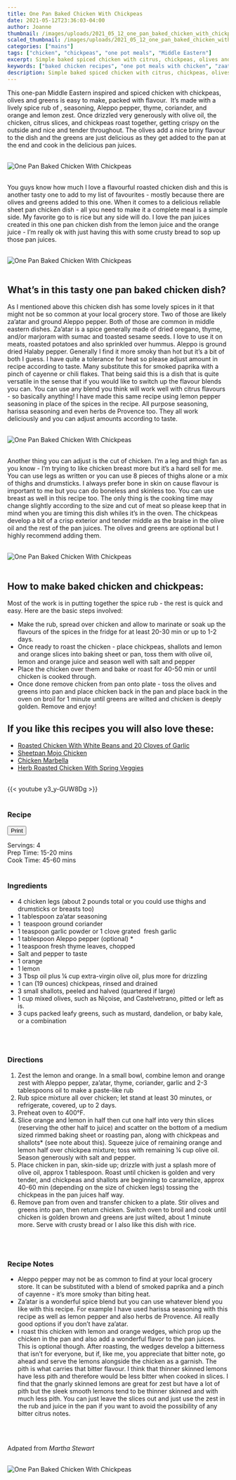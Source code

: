 ```yaml
---
title: One Pan Baked Chicken With Chickpeas
date: 2021-05-12T23:36:03-04:00
author: Joanne
thumbnail: /images/uploads/2021_05_12_one_pan_baked_chicken_with_chickpeas_1.jpg
scaled_thumbnail: /images/uploads/2021_05_12_one_pan_baked_chicken_with_chickpeas_0.jpg
categories: ["mains"]
tags: ["chicken", "chickpeas", "one pot meals", "Middle Eastern"]
excerpt: Simple baked spiced chicken with citrus, chickpeas, olives and greens
keywords: ["baked chicken recipes", "one pot meals with chicken", "zaatar chicken"]
description: Simple baked spiced chicken with citrus, chickpeas, olives and greens
---
```

<span class="blog-text">

This one-pan Middle Eastern inspired and spiced chicken with chickpeas, olives and greens is easy to make, packed with flavour.  It’s made with a lively spice rub of , seasoning, Aleppo pepper, thyme, coriander, and orange and lemon zest. Once drizzled very generously with olive oil, the chicken, citrus slices, and chickpeas roast together, getting crispy on the outside and nice and tender throughout. The olives add a nice briny flavour to the dish and the greens are just delicious as they get added to the pan at the end and cook in the delicious pan juices. 
</br>
</br>

![One Pan Baked Chicken With Chickpeas](/images/uploads/2021_05_12_one_pan_baked_chicken_with_chickpeas_2.jpg)
</br>
</br>

You guys know how much I love a flavourful roasted chicken dish and this is another tasty one to add to my list of favourites - mostly because there are olives and greens added to this one. When it comes to a delicious reliable sheet pan chicken dish - all you need to make it a complete meal is a simple side. My favorite go to is rice but any side will do. I love the pan juices created in this one pan chicken dish from the lemon juice and the orange juice - I’m really ok with just having this with some crusty bread to sop up those pan juices. 
</br>
</br>

![One Pan Baked Chicken With Chickpeas](/images/uploads/2021_05_12_one_pan_baked_chicken_with_chickpeas_3.jpg)
</br>
</br>

## What’s in this tasty one pan baked chicken dish? 
As I mentioned above this chicken dish has some lovely spices in it that might not be so common at your local grocery store. Two of those are likely za’atar and ground Aleppo pepper. Both of those are common in middle eastern dishes. Za’atar is a spice generally made of dried oregano, thyme, and/or marjoram with sumac and toasted sesame seeds. I love to use it on meats, roasted potatoes and also sprinkled over hummus. Aleppo is ground dried Halaby pepper. Generally I find it more smoky than hot but it’s a bit of both I guess. I have quite a tolerance for heat so please adjust amount in recipe according to taste. Many substitute this for smoked paprika with a pinch of cayenne or chili flakes. That being said this is a dish that is quite versatile in the sense that if you would like to switch up the flavour blends you can. You can use any blend you think will work well with citrus flavours - so basically anything! I have made this same recipe using lemon pepper seasoning in place of the spices in the recipe. All purpose seasoning, harissa seasoning and even herbs de Provence too. They all work deliciously and you can adjust amounts according to taste. 
</br>
</br>

![One Pan Baked Chicken With Chickpeas](/images/uploads/2021_05_12_one_pan_baked_chicken_with_chickpeas_4.jpg)
</br>
</br>

Another thing you can adjust is the cut of chicken. I’m a leg and thigh fan as you know - I’m trying to like chicken breast more but it’s a hard sell for me. You can use legs as written or you can use 8 pieces of thighs alone or a mix of thighs and drumsticks. I always prefer bone in skin on cause flavour is important to me but you can do boneless and skinless too. You can use breast as well in this recipe too. The only thing is the cooking time may change slightly according to the size and cut of meat so please keep that in mind when you are timing this dish whiles it’s in the oven. The chickpeas develop a bit of a crisp exterior and tender middle as the braise in the olive oil and the rest of the pan juices. The olives and greens are optional but I highly recommend adding them. 
</br>
</br>

![One Pan Baked Chicken With Chickpeas](/images/uploads/2021_05_12_one_pan_baked_chicken_with_chickpeas_5.jpg)
</br>
</br>

## How to make baked chicken and chickpeas:
Most of the work is in putting together the spice rub - the rest is quick and easy. Here are the basic steps involved:
* Make the rub, spread over chicken and allow to marinate or soak up the flavours of the spices in the fridge for at least 20-30 min or up to 1-2 days. 
* Once ready to roast the chicken - place chickpeas, shallots and lemon and orange slices into baking sheet or pan, toss them with olive oil, lemon and orange juice and season well with salt and pepper 
* Place the chicken over them and bake or roast for 40-50 min or until chicken is cooked through. 
* Once done remove chicken from pan onto plate - toss the olives and greens into pan and place chicken back in the pan and place back in the oven on broil for 1 minute until greens are wilted and chicken is deeply golden. Remove and enjoy! 

## If you like this recipes you will also love these:

* <span class="highlight"><a href="https://www.oliveandmango.com/roasted-chicken-with-white-beans-and-20-cloves-of-garlic">Roasted Chicken With White Beans and 20 Cloves of Garlic</a></span>
* <span class="highlight"><a href="https://www.oliveandmango.com/sheetpan-mojo-chicken">Sheetpan Mojo Chicken</a></span>
* <span class="highlight"><a href="https://www.oliveandmango.com/chicken-marbella">Chicken Marbella</a></span>
* <span class="highlight"><a href="https://www.oliveandmango.com/herb-roasted-chicken-with-spring-veggies">Herb Roasted Chicken With Spring Veggies</a></span>

</br>
{{< youtube y3_y-GUW8Dg >}}
</br>
</br>
</span>

### Recipe
<div print_button><form>
<input type="button" value="Print" class="btn__print" onClick="window.print()">
</form></div>

<div>Servings: <span itemprop="recipeYield">4</div>
<div>Prep Time: <meta itemprop="prepTime" content="PT20M">15-20 mins</div>
<div>Cook Time: <meta itemprop="cookTime" content="PT60M">45-60 mins</div>
</br>

### Ingredients

* <span itemprop="recipeIngredient">4 chicken legs (about 2 pounds total or you could use thighs and drumsticks or breasts too)</span>
* <span itemprop="recipeIngredient">1 tablespoon za’atar seasoning </span>
* <span itemprop="recipeIngredient">1  teaspoon ground coriander </span>
* <span itemprop="recipeIngredient">1 teaspoon garlic powder or 1 clove grated  fresh garlic </span>
* <span itemprop="recipeIngredient">1 tablespoon Aleppo pepper (optional) *</span>
* <span itemprop="recipeIngredient">1 teaspoon fresh thyme leaves, chopped </span>
* <span itemprop="recipeIngredient"> Salt and pepper to taste </span>
* <span itemprop="recipeIngredient">1 orange</span>
* <span itemprop="recipeIngredient">1 lemon </span>
* <span itemprop="recipeIngredient">3 Tbsp oil plus &frac14; cup extra-virgin olive oil, plus more for drizzling</span>
* <span itemprop="recipeIngredient">1 can (19 ounces) chickpeas, rinsed and drained</span>
* <span itemprop="recipeIngredient">3 small shallots, peeled and halved (quartered if large)</span>
* <span itemprop="recipeIngredient">1 cup mixed olives, such as Niçoise, and Castelvetrano, pitted or left as is. </span>
* <span itemprop="recipeIngredient">3 cups packed leafy greens, such as mustard, dandelion, or baby kale, or a combination</span>
</br>
</br>

### Directions
1. Zest the lemon and orange. In a small bowl, combine lemon and orange zest with Aleppo pepper, za’atar, thyme, coriander, garlic and 2-3 tablespoons oil to make a paste-like rub 
2. Rub spice mixture all over chicken; let stand at least 30 minutes, or refrigerate, covered, up to 2 days. 
3. Preheat oven to 400°F. 
4. Slice orange and lemon in half then cut one half into very thin slices (reserving the other half to juice) and scatter on the bottom of a medium sized rimmed baking sheet or roasting pan, along with chickpeas and shallots* (see note about this). Squeeze juice of remaining orange and lemon half over chickpea mixture; toss with remaining &frac14; cup olive oil. Season generously with salt and pepper. 
5. Place chicken in pan, skin-side up; drizzle with just a splash more of olive oil, approx 1 tablespoon. Roast until chicken is golden and very tender, and chickpeas and shallots are beginning to caramelize, approx 40-60 min (depending on the size of chicken legs) tossing the chickpeas in the pan juices half way. 
6. Remove pan from oven and transfer chicken to a plate. Stir olives and greens into pan, then return chicken. Switch oven to broil and cook until chicken is golden brown and greens are just wilted, about 1 minute more. Serve with crusty bread or I also like this dish with rice.
</br>
</br>

### Recipe Notes
* Aleppo pepper may not be as common to find at your local grocery store. It can be substituted with a blend of smoked paprika and a pinch of cayenne - it’s more smoky than biting heat. 
* Za’atar is a wonderful spice blend but you can use whatever blend you like with this recipe. For example I have used harissa seasoning with this recipe as well as lemon pepper and also herbs de Provence. All really good options if you don’t have za’atar. 
* I roast this chicken with lemon and orange wedges, which prop up the chicken in the pan and also add a wonderful flavor to the pan juices. This is optional though. After roasting, the wedges develop a bitterness that isn’t for everyone, but if, like me, you appreciate that bitter note, go ahead and serve the lemons alongside the chicken as a garnish. The pith is what carries that bitter flavour. I think that thinner skinned lemons have less pith and therefore would be less bitter when cooked in slices. I find that the gnarly skinned lemons are great for zest but have a lot of pith but the sleek smooth lemons tend to be thinner skinned and with much less pith. You can just leave the slices out and just use the zest in the rub and juice in the pan if you want to avoid the possibility of any bitter citrus notes. 
</br>
</br>

Adpated from _Martha Stewart_
</br>
</br>

![One Pan Baked Chicken With Chickpeas](/images/uploads/2021_05_12_one_pan_baked_chicken_with_chickpeas_6.jpg)